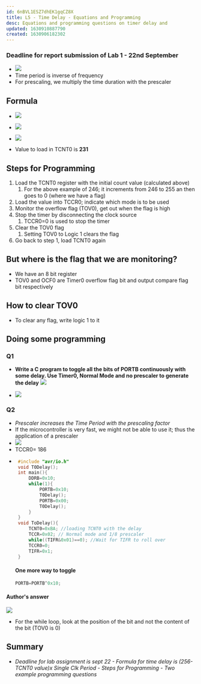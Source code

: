 ```yaml
---
id: 6nBVL1ESZ7dhEK1gqCZ8X
title: L5 - Time Delay - Equations and Programming
desc: Equations and programming questions on timer delay and
updated: 1630910887790
created: 1630906182302
---
```


### Deadline for report submission of Lab 1 - 22nd September

- ![](/assets/images/2021-09-06-11-07-17.png)
- Time period is inverse of frequency
- For prescaling, we multiply the time duration with the prescaler

## Formula

- ![](/assets/images/2021-09-06-11-10-28.png)

- ![](/assets/images/2021-09-06-11-10-39.png)

- ![](/assets/images/2021-09-06-11-13-31.png)
- Value to load in TCNT0 is **231**

## Steps for Programming

1. Load the TCNT0 register with the initial count value (calculated above)
   1. For the above example of 246; it increments from 246 to 255 an then goes to 0 (where we have a flag)
2. Load the value into TCCR0; indicate which mode is to be used
3. Monitor the overflow flag (TOV0), get out when the flag is high
4. Stop the timer by disconnecting the clock source
   1. TCCR0=0 is used to stop the timer
5. Clear the TOV0 flag
   1. Setting TOV0 to Logic 1 clears the flag
6. Go back to step 1, load TCNT0 again

## But where is the flag that we are monitoring?

- We have an 8 bit register
- TOV0 and OCF0 are Timer0 overflow flag bit and output compare flag bit respectively

## How to clear TOV0

- To clear any flag, write logic 1 to it

## Doing some programming

### Q1

- **Write a C program to toggle all the bits of PORTB continuously with some delay. Use Timer0, Normal Mode and no prescaler to generate the delay**
  ![](/assets/images/2021-09-06-11-36-46.png)

- ![](/assets/images/2021-09-06-11-39-09.png)

### Q2

- _Prescaler increases the Time Period with the prescaling factor_
- If the microcontroller is very fast, we might not be able to use it; thus the application of a prescaler
- ![](/assets/images/2021-09-06-11-40-28.png)
- TCCR0= 186
- ```c
   #include "avr/io.h"
   void T0Delay();
   int main(){
       DDRB=0x10;
       while(1){
           PORTB=0x10;
           T0Delay();
           PORTB=0x00;
           T0Delay();
       }
   }
   void ToDelay(){
       TCNT0=0xBA; //loading TCNT0 with the delay
       TCCR=0x02; // Normal mode and 1/8 prescaler
       while((TIFR&0x01)==0); //Wait for TIFR to roll over
       TCCR0=0;
       TIFR=0x1;
   }
  ```
  #### One more way to toggle
  ```c
  PORTB=PORTB^0x10;
  ```

#### Author's answer
![](/assets/images/2021-09-06-12-10-06.png)
* For the while loop, look at the position of the bit and not the content of the bit (TOV0 is 0)

## Summary 
* _Deadline for lab assignment is sept 22 - Formula for time delay is (256-TCNT0 value)x Single Clk Period - Steps for Programming - Two example programming questions_
